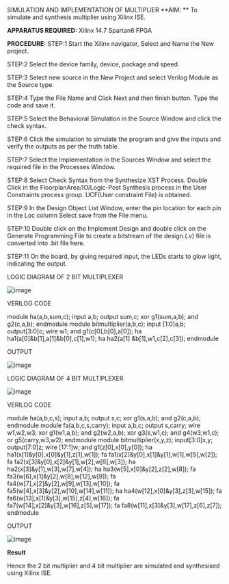 SIMULATION AND IMPLEMENTATION OF MULTIPLIER
**AIM: **
 To simulate and synthesis multiplier using Xilinx ISE.

**APPARATUS REQUIRED:**
Xilinx 14.7
Spartan6 FPGA
  
**PROCEDURE:**
STEP:1  Start  the Xilinx navigator, Select and Name the New project.

STEP:2  Select the device family, device, package and speed.  

STEP:3  Select new source in the New Project and select Verilog Module as the Source type. 

STEP:4  Type the File Name and Click Next and then finish button. Type the code and save it.

STEP:5  Select the Behavioral Simulation in the Source Window and click the check syntax.

STEP:6  Click the simulation to simulate the program and  give the inputs and verify the outputs as per the truth table. 

STEP:7  Select the Implementation in the Sources Window and select the required file in the Processes Window.

STEP:8  Select Check Syntax from the Synthesize  XST Process. Double Click in the  FloorplanArea/IO/Logic-Post Synthesis process in the User Constraints process group. UCF(User constraint File) is obtained.

STEP:9  In the Design Object List Window, enter the pin location for each pin in the Loc column Select save from the File menu.

STEP:10 Double click on the Implement Design and double click on the Generate Programming File to create a bitstream of the design.(.v) file is converted into .bit file here.

STEP:11  On the board, by giving required input, the LEDs starts to glow light, indicating the output.

LOGIC DIAGRAM OF 2 BIT MULTIPLEXER

![image](https://github.com/navaneethans/VLSI-LAB-EXP-3/assets/6987778/7713750f-65e6-41c0-8082-5005eac4031c)

VERILOG CODE

module ha(a,b,sum,c);
input a,b;
output sum,c;
xor g1(sum,a,b);
and g2(c,a,b);
endmodule
module bitmultiplier(a,b,c);
input [1:0]a,b;
output[3:0]c;
wire w1;
and g1(c[0],b[0],a[0]);
ha ha1(a[0]&b[1],a[1]&b[0],c[1],w1);
ha ha2(a[1] &b[1],w1,c[2],c[3]);
endmodule

OUTPUT

![image](https://github.com/Rakshitha2004s/VLSI-LAB-EXP-3/assets/161333609/40f86c50-b247-48a9-9d16-ca508395a6cd)

LOGIC DIAGRAM OF 4 BIT MULTIPLEXER

![image](https://github.com/navaneethans/VLSI-LAB-EXP-3/assets/6987778/d95215dd-8cf1-4e08-93cc-96adfdd7fbdc)

VERILOG CODE

module ha(a,b,c,s);
input a,b;
output s,c;
xor g1(s,a,b);
and g2(c,a,b);
endmodule
module fa(a,b,c,s,carry);
input a,b,c;
output s,carry;
wire w1,w2,w3;
xor g1(w1,a,b);
and g2(w2,a,b);
xor g3(s,w1,c);
and g4(w3,w1,c);
or g5(carry,w3,w2);
endmodule
module bitmultiplier(x,y,z);
input[3:0]x,y;
output[7:0]z;
wire [17:1]w;
and g1(z[0],x[0],y[0]);
ha ha1(x[1]&y[0],x[0]&y[1],z[1],w[1]);
fa fa1(x[2]&y[0],x[1]&y[1],w[1],w[5],w[2]);
fa fa2(x[3]&y[0],x[2]&y[1],w[2],w[6],w[3]);
ha ha2(x[3]&y[1],w[3],w[7],w[4]);
ha ha3(w[5],x[0]&y[2],z[2],w[8]);
fa fa3(w[6],x[1]&y[2],w[8],w[12],w[9]);
fa fa4(w[7],x[2]&y[2],w[9],w[13],w[10]);
fa fa5(w[4],x[3]&y[2],w[10],w[14],w[11]);
ha ha4(w[12],x[0]&y[3],z[3],w[15]);
fa fa6(w[13],x[1]&y[3],w[15],z[4],w[16]);
fa fa7(w[14],x[2]&y[3],w[16],z[5],w[17]);
fa fa8(w[11],x[3]&y[3],w[17],z[6],z[7]);
endmodule

OUTPUT

![image](https://github.com/Rakshitha2004s/VLSI-LAB-EXP-3/assets/161333609/6a08061e-d16d-449c-a8c6-d85f7e9605c3)



**Result**

Hence the 2 bit multiplier and 4 bit multiplier are simulated and synthesised using Xilinx ISE.




